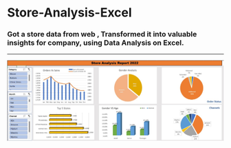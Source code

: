 # Store-Analysis-Excel
<h3>Got a store data from web , Transformed it into valuable insights for company, using Data Analysis on Excel.</h3>

<hr>

<img src="dashboard.jpg" alt="dashboard">
